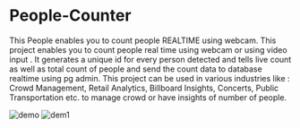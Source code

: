 # People-Counter
This People enables you to count people REALTIME using webcam.
This project enables you to count people real time using webcam or using video input .
It generates a unique id for every person detected and tells live count as well as total count of people and send the count data to database realtime using pg admin. This project can be used in various industries like : Crowd Management, Retail Analytics, Billboard Insights, Concerts, Public Transportation etc. to manage crowd or have insights of number of people.

![demo](https://user-images.githubusercontent.com/120780784/224473101-c3e10607-c183-4327-8d55-09e4ef322cb9.png)
![dem1](https://user-images.githubusercontent.com/120780784/224473125-f090b511-aacc-4729-bab7-87ae631348fe.png)
